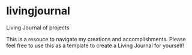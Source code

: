 # livingjournal
 Living Journal of projects

This is a resouce to navigate my creations and accomplishments. Please feel free to use this as a template to create a Living Journal for yourself! 